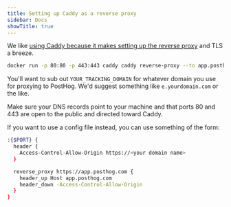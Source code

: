 ```yaml
---
title: Setting up Caddy as a reverse proxy
sidebar: Docs
showTitle: true
---
```


We like [using Caddy because it makes setting up the reverse proxy](https://caddyserver.com/docs/quick-starts/reverse-proxy) and TLS a breeze.

```bash
docker run -p 80:80 -p 443:443 caddy caddy reverse-proxy --to app.posthog.com:443 --from <YOUR_TRACKING_DOMAIN> --change-host-header
```

You'll want to sub out `YOUR_TRACKING_DOMAIN` for whatever domain you use for proxying to PostHog. We'd suggest something like `e.yourdomain.com` or the like.

Make sure your DNS records point to your machine and that ports 80 and 443 are open to the public and directed toward Caddy.

If you want to use a config file instead, you can use something of the form:

```bash
:{$PORT} {
  header {
    Access-Control-Allow-Origin https://<your domain name>
  }

  reverse_proxy https://app.posthog.com {
    header_up Host app.posthog.com
    header_down -Access-Control-Allow-Origin
  }
}
```
